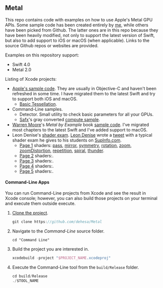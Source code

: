 Metal
-----

This repo contains code with examples on how to use Apple's Metal GPU APIs. Some sample code has been created entirely by [me](https://github.com/dehesa), while others have been picked from Github. The latter ones are in this repo because they have been heavily modified, not only to support the latest version of Swift, but also to add support to iOS or macOS (when applicable). Links to the source Github repos or websites are provided.

Examples on this repository support:
- Swift 4.0
- Metal 2.0

Listing of Xcode projects:
- [Apple's sample code](https://developer.apple.com/metal).
   They are usually in Objective-C and haven't been refreshed in some time. I have migrated them to the latest Swift and try to support both iOS and macOS.
   - [Basic Tessellation](https://developer.apple.com/library/content/samplecode/MetalBasicTessellation/Introduction/Intro.html).
- Command-Line samples.
   - Detector. Small utility to check basic parameters for all your GPUs.
   - [Safx](https://github.com/safx)'s gray converted [compute sample](https://github.com/safx/Metal-CommandLine-Sample-Swift).
- [Warren Moore](https://warrenmoore.net)'s _Metal by Example_ book [sample code](https://github.com/metal-by-example/sample-code).
   I've migrated most chapters to the latest Swift and I've added support to macOS.
- Leon Denise's [shader exam](https://twitter.com/leondenise).
   [Leon Denise](https://twitter.com/leondenise) wrote a [tweet](https://twitter.com/leondenise/status/953716696161882114) with a typical shader exam he gives to his students on [SupInfo.com](https://rubika-edu.com).
   - [Page 1](https://github.com/dehesa/Metal/blob/master/Shader%20Exam/Sources/Common/Assets/Exam/Page1.png) shaders: [pass](https://github.com/dehesa/Metal/blob/master/Shader%20Exam/Sources/Common/ShadersPage1.metal#L5), [mirror](https://github.com/dehesa/Metal/blob/master/Shader%20Exam/Sources/Common/ShadersPage1.metal#L12), [symmetry](https://github.com/dehesa/Metal/blob/master/Shader%20Exam/Sources/Common/ShadersPage1.metal#L20), [rotation](https://github.com/dehesa/Metal/blob/master/Shader%20Exam/Sources/Common/ShadersPage1.metal#L28), [zoom](https://github.com/dehesa/Metal/blob/master/Shader%20Exam/Sources/Common/ShadersPage1.metal#L47), [zoomDistortion](https://github.com/dehesa/Metal/blob/master/Shader%20Exam/Sources/Common/ShadersPage1.metal#L56), [repetition](https://github.com/dehesa/Metal/blob/master/Shader%20Exam/Sources/Common/ShadersPage1.metal#L67), [spiral](https://github.com/dehesa/Metal/blob/master/Shader%20Exam/Sources/Common/ShadersPage1.metal#L75), [thunder](https://github.com/dehesa/Metal/blob/master/Shader%20Exam/Sources/Common/ShadersPage1.metal#L92).
   - [Page 2](https://github.com/dehesa/Metal/blob/master/Shader%20Exam/Sources/Common/Assets/Exam/Page2.png) shaders:.
   - [Page 3](https://github.com/dehesa/Metal/blob/master/Shader%20Exam/Sources/Common/Assets/Exam/Page3.png) shaders:.
   - [Page 4](https://github.com/dehesa/Metal/blob/master/Shader%20Exam/Sources/Common/Assets/Exam/Page4.png) shaders:.
   - [Page 5](https://github.com/dehesa/Metal/blob/master/Shader%20Exam/Sources/Common/Assets/Exam/Page5.png) shaders:.

#### Command-Line Apps

You can run Command-Line projects from Xcode and see the result in Xcode console; however, you can also build those projects on your terminal and execute them outside execute.

1. [Clone the project](xcode://clone?repo=https://github.com/dehesa/Metal).
    ```swift
   git clone https://github.com/dehesa/Metal
   ```

2. Navigate to the _Command-Line_ source folder.
    ```
    cd "Command Line"
    ```

3. Build the project you are interested in.
   ```swift
   xcodebuild -project "$PROJECT_NAME.xcodeproj"
   ```

3. Execute the Command-Line tool from the `build/Release` folder.
    ```swift
   cd build/Release
   ./$TOOL_NAME
   ```
